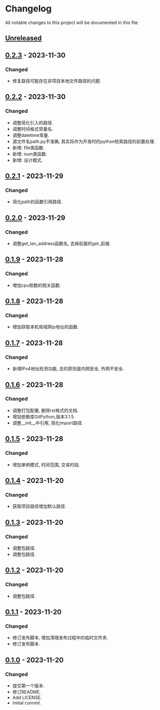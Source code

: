 # Changelog

All notable changes to this project will be documented in this file.

## [Unreleased]

## [0.2.3] - 2023-11-30
### Changed
- 修复路径可能存在非项目本地文件路径的问题.

## [0.2.2] - 2023-11-30
### Changed
- 调整简化引入的路径.
- 调整时间格式常量名.
- 调整datetime常量.
- 源文件名path.py不准确, 其实际作为开发时的python检索路径的前置处理.
- 新增: file类函数.
- 新增: num类函数.
- 新增: 设计模式.

## [0.2.1] - 2023-11-29
### Changed
- 简化path的函数引用路径.

## [0.2.0] - 2023-11-29
### Changed
- 调整get_lan_address函数名, 去掉前面的get_前缀.

## [0.1.9] - 2023-11-28
### Changed
- 增加cpu核数的相关函数.

## [0.1.8] - 2023-11-28
### Changed
- 增加获取本机局域网ip地址的函数.

## [0.1.7] - 2023-11-28
### Changed
- 新增IPv4地址检测功能, 总的原则是内网安全, 外网不安全.

## [0.1.6] - 2023-11-28
### Changed
- 调整打包配置, 删除rst格式的文档.
- 增加依赖库GitPython,版本3.1.5.
- 调整__init__中引用, 简化import路径.

## [0.1.5] - 2023-11-28
### Changed
- 增加单例模式, 时间范围, 交易时段.

## [0.1.4] - 2023-11-20
### Changed
- 获取项目路径增加默认路径.

## [0.1.3] - 2023-11-20
### Changed
- 调整包路径.
- 调整包路径.

## [0.1.2] - 2023-11-20
### Changed
- 调整包路径.

## [0.1.1] - 2023-11-20
### Changed
- 修订发布脚本, 增加清理发布过程中的临时文件夹.
- 修订发布脚本.

## [0.1.0] - 2023-11-20

### Changed

- 提交第一个版本.
- 修订README.
- Add LICENSE.
- Initial commit.

[Unreleased]: https://gitee.com/quant1x/base/compare/v0.2.3...HEAD

[0.2.3]: https://gitee.com/quant1x/base/compare/v0.2.2...v0.2.3
[0.2.2]: https://gitee.com/quant1x/base/compare/v0.2.1...v0.2.2
[0.2.1]: https://gitee.com/quant1x/base/compare/v0.2.0...v0.2.1
[0.2.0]: https://gitee.com/quant1x/base/compare/v0.1.9...v0.2.0
[0.1.9]: https://gitee.com/quant1x/base/compare/v0.1.8...v0.1.9
[0.1.8]: https://gitee.com/quant1x/base/compare/v0.1.7...v0.1.8
[0.1.7]: https://gitee.com/quant1x/base/compare/v0.1.6...v0.1.7
[0.1.6]: https://gitee.com/quant1x/base/compare/v0.1.5...v0.1.6
[0.1.5]: https://gitee.com/quant1x/base/compare/v0.1.4...v0.1.5
[0.1.4]: https://gitee.com/quant1x/base/compare/v0.1.3...v0.1.4
[0.1.3]: https://gitee.com/quant1x/base/compare/v0.1.2...v0.1.3
[0.1.2]: https://gitee.com/quant1x/base/compare/v0.1.1...v0.1.2
[0.1.1]: https://gitee.com/quant1x/base/compare/v0.1.0...v0.1.1
[0.1.0]: https://gitee.com/quant1x/base/releases/tag/v0.1.0

